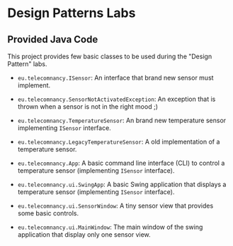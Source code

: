 Design Patterns Labs
=========

## Provided Java Code

This project provides few basic classes to be used during the "Design Pattern" labs.

* <code>eu.telecomnancy.ISensor</code>: An interface that brand new sensor must implement.
* <code>eu.telecomnancy.SensorNotActivatedException</code>: An exception that is thrown when a sensor is not in the right mood ;)
* <code>eu.telecomnancy.TemperatureSensor</code>: An brand new temperature sensor implementing <code>ISensor</code> interface.

* <code>eu.telecomnancy.LegacyTemperatureSensor</code>: A old implementation of a temperature sensor.

* <code>eu.telecomnancy.App</code>: A basic command line interface (CLI) to control a temperature sensor (implementing <code>ISensor</code> interface).

* <code>eu.telecomnancy.ui.SwingApp</code>: A basic Swing application that displays a temperature sensor (implementing <code>ISensor</code> interface).
* <code>eu.telecomnancy.ui.SensorWindow</code>: A tiny sensor view that provides some basic controls.
* <code>eu.telecomnancy.ui.MainWindow</code>: The main window of the swing application that display only one sensor view.

